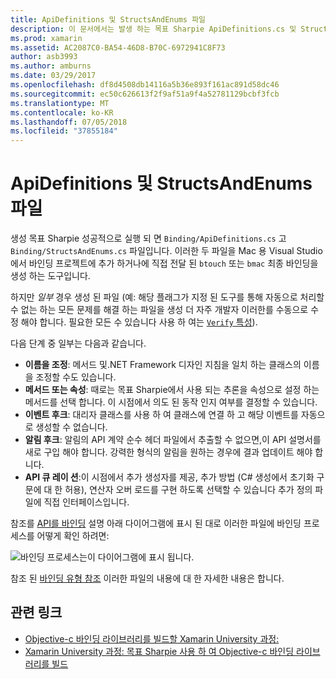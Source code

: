 ```yaml
---
title: ApiDefinitions 및 StructsAndEnums 파일
description: 이 문서에서는 발생 하는 목표 Sharpie ApiDefinitions.cs 및 StructsAndEnums.cs 파일을 설명 합니다. 이러한 파일은 다음 C#에서 Objective-c 코드에 액세스 하려면 사용 됩니다.
ms.prod: xamarin
ms.assetid: AC2087C0-BA54-46D8-B70C-6972941C8F73
author: asb3993
ms.author: amburns
ms.date: 03/29/2017
ms.openlocfilehash: df8d4508db14116a5b36e893f161ac891d58dc46
ms.sourcegitcommit: ec50c626613f2f9af51a9f4a52781129bcbf3fcb
ms.translationtype: MT
ms.contentlocale: ko-KR
ms.lasthandoff: 07/05/2018
ms.locfileid: "37855184"
---
```

# <a name="apidefinitions--structsandenums-files"></a>ApiDefinitions 및 StructsAndEnums 파일

생성 목표 Sharpie 성공적으로 실행 되 면 `Binding/ApiDefinitions.cs` 고 `Binding/StructsAndEnums.cs` 파일입니다.
이러한 두 파일을 Mac 용 Visual Studio에서 바인딩 프로젝트에 추가 하거나에 직접 전달 된 `btouch` 또는 `bmac` 최종 바인딩을 생성 하는 도구입니다.

하지만 *일부* 경우 생성 된 파일 (예: 해당 플래그가 지정 된 도구를 통해 자동으로 처리할 수 없는 하는 모든 문제를 해결 하는 파일을 생성 더 자주 개발자 이러한를 수동으로 수정 해야 합니다. 필요한 모든 수 있습니다 사용 하 여는 [ `Verify` 특성](~/cross-platform/macios/binding/objective-sharpie/platform/verify.md)).

다음 단계 중 일부는 다음과 같습니다.

- **이름을 조정**: 메서드 및.NET Framework 디자인 지침을 일치 하는 클래스의 이름을 조정할 수도 있습니다.
- **메서드 또는 속성**: 때로는 목표 Sharpie에서 사용 되는 추론을 속성으로 설정 하는 메서드를 선택 합니다. 이 시점에서 의도 된 동작 인지 여부를 결정할 수 있습니다.
- **이벤트 후크**: 대리자 클래스를 사용 하 여 클래스에 연결 하 고 해당 이벤트를 자동으로 생성할 수 없습니다.
- **알림 후크**: 알림의 API 계약 순수 헤더 파일에서 추출할 수 없으면,이 API 설명서를 새로 구입 해야 합니다. 강력한 형식의 알림을 원하는 경우에 결과 업데이트 해야 합니다.
- **API 큐 레이 션**:이 시점에서 추가 생성자를 제공, 추가 방법 (C# 생성에서 초기화 구문에 대 한 허용), 연산자 오버 로드를 구현 하도록 선택할 수 있습니다 추가 정의 파일에 직접 인터페이스입니다.

참조를 [API를 바인딩](~/cross-platform/macios/binding/objective-c-libraries.md) 설명 아래 다이어그램에 표시 된 대로 이러한 파일에 바인딩 프로세스를 어떻게 확인 하려면:

![](apidefinitions-structsandenums-images/binding-flowchart.png "바인딩 프로세스는이 다이어그램에 표시 됩니다.")

참조 된 [바인딩 유형 참조](~/cross-platform/macios/binding/binding-types-reference.md) 이러한 파일의 내용에 대 한 자세한 내용은 합니다.

## <a name="related-links"></a>관련 링크

- [Objective-c 바인딩 라이브러리를 빌드할 Xamarin University 과정:](https://university.xamarin.com/classes/track/all#building-an-objective-c-bindings-library)
- [Xamarin University 과정: 목표 Sharpie 사용 하 여 Objective-c 바인딩 라이브러리를 빌드](https://university.xamarin.com/classes/track/all#build-an-objective-c-bindings-library-with-objective-sharpie)
